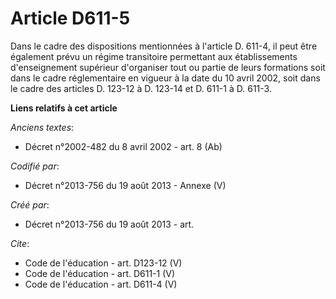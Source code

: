 # Article D611-5

Dans le cadre des dispositions mentionnées à l'article D. 611-4, il peut être également prévu un régime transitoire
permettant aux établissements d'enseignement supérieur d'organiser tout ou partie de leurs formations soit dans le cadre
réglementaire en vigueur à la date du 10 avril 2002, soit dans le cadre des articles D. 123-12 à D. 123-14 et D. 611-1 à D.
611-3.

**Liens relatifs à cet article**

_Anciens textes_:

  - Décret n°2002-482 du 8 avril 2002 - art. 8 (Ab)

_Codifié par_:

  - Décret n°2013-756 du 19 août 2013 -  Annexe (V)

_Créé par_:

  - Décret n°2013-756 du 19 août 2013 - art.

_Cite_:

  - Code de l'éducation - art. D123-12 (V)
  - Code de l'éducation - art. D611-1 (V)
  - Code de l'éducation - art. D611-4 (V)
